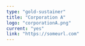 ```yaml
---
type: "gold-sustainer"
title: "Corporation A"
logo: "corporationA.png"
current: "yes"
link: "https://someurl.com"
---
```


